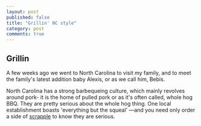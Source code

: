 ```yaml
---
layout: post
published: false
title: "Grillin' NC style"
category: post
comments: true
---
```


## Grillin

A few weeks ago we went to North Carolina to visit my family, and to meet the family's latest addition baby Alexis, or as we call him, Bebis. 

North Carolina has a strong barbequeing culture, which mainly revolves around pork- it is the home of pulled pork or as it's often called, whole hog BBQ. They are pretty serious about the whole hog thing. One local establishment boasts 'everything but the squeal' ––and you need only order a side of [scrapple](http://en.wikipedia.org/wiki/Scrapple) to know they are serious.


